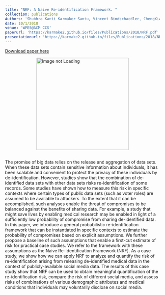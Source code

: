 ```yaml
---
title: "NRF: A Naive Re-identification Framework. "
collection: publications
Authors: 'Shubhra Kanti Karmaker Santu, Vincent Bindschaedler, ChengXiang Zhai, Carl A. Gunter'
date: 10/1/2018
venue: 'WPES@ACM CCS'
paperurl: 'https://karmake2.github.io/files/Publications/2018/NRF.pdf'
presentationurl: 'https://karmake2.github.io/files/Publications/2018/NRF.pptx'
---
```


<a href='https://karmake2.github.io/files/Publications/2018/NRF.pdf'>Download paper here</a>

<div style='display: flex; justify-content: center;'><img src='https://karmake2.github.io/files/Publications/2018/NRF.png' alt='Image not Loading' style='height:300px;' align='middle'></div><br>

The promise of big data relies on the release and aggregation of data sets. When these data sets contain sensitive information about individuals, it has been scalable and convenient to protect the privacy of these individuals by de-identification. However, studies show that the combination of de-identified data sets with other data sets risks re-identification of some records. Some studies have shown how to measure this risk in specific contexts where certain types of public data sets (such as voter roles) are assumed to be available to attackers. To the extent that it can be accomplished, such analyses enable the threat of compromises to be balanced against the benefits of sharing data. For example, a study that might save lives by enabling medical research may be enabled in light of a sufficiently low probability of compromise from sharing de-identified data. In this paper, we introduce a general probabilistic re-identification framework that can be instantiated in specific contexts to estimate the probability of compromises based on explicit assumptions. We further propose a baseline of such assumptions that enable a first-cut estimate of risk for practical case studies. We refer to the framework with these assumptions as the Naive Re-identification Framework (NRF). As a case study, we show how we can apply NRF to analyze and quantify the risk of re-identification arising from releasing de-identified medical data in the context of publicly-available social media data. The results of this case study show that NRF can be used to obtain meaningful quantification of the re-identification risk, compare the risk of different social media, and assess risks of combinations of various demographic attributes and medical conditions that individuals may voluntarily disclose on social media.
